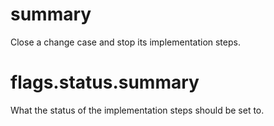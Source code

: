 # summary

Close a change case and stop its implementation steps.

# flags.status.summary

What the status of the implementation steps should be set to.
